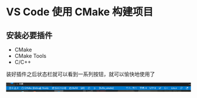 # VS Code 使用 CMake 构建项目

## 安装必要插件

* CMake
* CMake Tools
* C/C++

装好插件之后状态栏就可以看到一系列按钮，就可以愉快地使用了

![01](img/004/01.png)